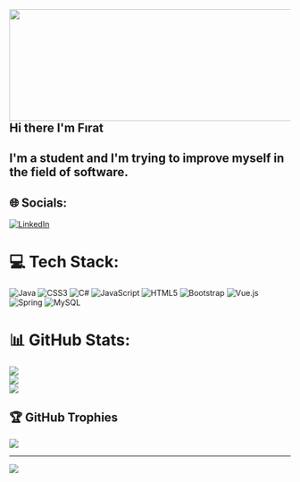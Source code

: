 <img src ="https://media.giphy.com/media/PNCWl4fqb2mWQN86Cv/giphy.gif" align="right" width="1000" height="200">

##
##
##
##
##
##


## Hi there I'm Fırat

## I'm a student and I'm trying to improve myself in the field of software.


## 🌐 Socials:
[![LinkedIn](https://img.shields.io/badge/LinkedIn-%230077B5.svg?logo=linkedin&logoColor=white)](https://linkedin.com/in/https://www.linkedin.com/in/fırat-asi-0a26582a3/) 

# 💻 Tech Stack:
![Java](https://img.shields.io/badge/java-%23ED8B00.svg?style=for-the-badge&logo=openjdk&logoColor=white) ![CSS3](https://img.shields.io/badge/css3-%231572B6.svg?style=for-the-badge&logo=css3&logoColor=white) ![C#](https://img.shields.io/badge/c%23-%23239120.svg?style=for-the-badge&logo=csharp&logoColor=white) ![JavaScript](https://img.shields.io/badge/javascript-%23323330.svg?style=for-the-badge&logo=javascript&logoColor=%23F7DF1E) ![HTML5](https://img.shields.io/badge/html5-%23E34F26.svg?style=for-the-badge&logo=html5&logoColor=white) ![Bootstrap](https://img.shields.io/badge/bootstrap-%238511FA.svg?style=for-the-badge&logo=bootstrap&logoColor=white) ![Vue.js](https://img.shields.io/badge/vue.js-%2335495e.svg?style=for-the-badge&logo=vuedotjs&logoColor=%234FC08D) ![Spring](https://img.shields.io/badge/spring-%236DB33F.svg?style=for-the-badge&logo=spring&logoColor=white) ![MySQL](https://img.shields.io/badge/mysql-4479A1.svg?style=for-the-badge&logo=mysql&logoColor=white)
# 📊 GitHub Stats:
![](https://github-readme-stats.vercel.app/api?username=Firatasi&theme=merko&hide_border=false&include_all_commits=false&count_private=false)<br/>
![](https://github-readme-streak-stats.herokuapp.com/?user=Firatasi&theme=merko&hide_border=false)<br/>
![](https://github-readme-stats.vercel.app/api/top-langs/?username=Firatasi&theme=merko&hide_border=false&include_all_commits=false&count_private=false&layout=compact)

## 🏆 GitHub Trophies
![](https://github-profile-trophy.vercel.app/?username=Firatasi&theme=catppuccin_mocha&no-frame=false&no-bg=true&margin-w=4)

---
[![](https://visitcount.itsvg.in/api?id=Firatasi&icon=4&color=12)](https://visitcount.itsvg.in)

<!-- Proudly created with GPRM ( https://gprm.itsvg.in ) -->
